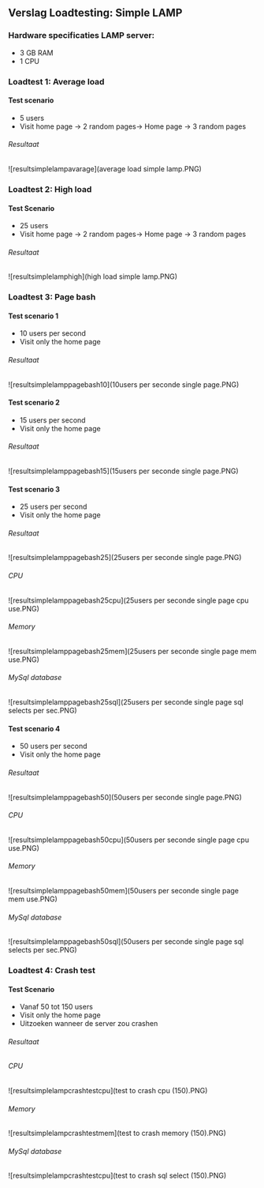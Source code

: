 ## Verslag Loadtesting: Simple LAMP

### Hardware specificaties LAMP server:

* 3 GB RAM
* 1 CPU

### Loadtest 1: Average load

#### Test scenario
* 5 users
* Visit home page -> 2 random pages-> Home page -> 3 random pages

###### Resultaat

![resultsimplelampavarage](average load simple lamp.PNG)

### Loadtest 2: High load

#### Test Scenario
* 25 users
* Visit home page -> 2 random pages-> Home page -> 3 random pages

###### Resultaat

![resultsimplelamphigh](high load simple lamp.PNG)

### Loadtest 3: Page bash

#### Test scenario 1
* 10 users per second
* Visit only the home page
 
###### Resultaat

![resultsimplelamppagebash10](10users per seconde single page.PNG)

#### Test scenario 2
* 15 users per second
* Visit only the home page

###### Resultaat

![resultsimplelamppagebash15](15users per seconde single page.PNG)

#### Test scenario 3
* 25 users per second
* Visit only the home page

###### Resultaat

![resultsimplelamppagebash25](25users per seconde single page.PNG)
###### CPU
![resultsimplelamppagebash25cpu](25users per seconde single page cpu use.PNG)
###### Memory
![resultsimplelamppagebash25mem](25users per seconde single page mem use.PNG)
###### MySql database
![resultsimplelamppagebash25sql](25users per seconde single page sql selects per sec.PNG)

#### Test scenario 4
* 50 users per second
* Visit only the home page

###### Resultaat

![resultsimplelamppagebash50](50users per seconde single page.PNG)
###### CPU
![resultsimplelamppagebash50cpu](50users per seconde single page cpu use.PNG)
###### Memory
![resultsimplelamppagebash50mem](50users per seconde single page mem use.PNG)
###### MySql database
![resultsimplelamppagebash50sql](50users per seconde single page sql selects per sec.PNG)

### Loadtest 4: Crash test

#### Test Scenario
* Vanaf 50 tot 150 users
* Visit only the home page
* Uitzoeken wanneer de server zou crashen
 
###### Resultaat

###### CPU
![resultsimplelampcrashtestcpu](test to crash cpu (150).PNG)
###### Memory
![resultsimplelampcrashtestmem](test to crash memory (150).PNG)
###### MySql database
![resultsimplelampcrashtestcpu](test to crash sql select (150).PNG)
